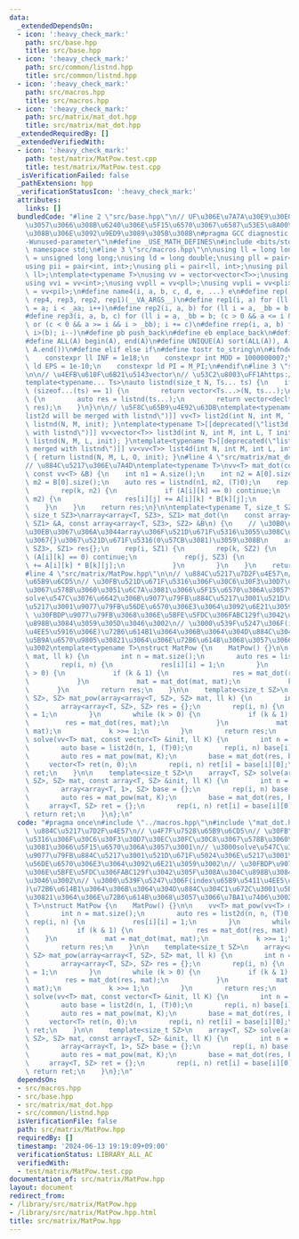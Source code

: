 ```yaml
---
data:
  _extendedDependsOn:
  - icon: ':heavy_check_mark:'
    path: src/base.hpp
    title: src/base.hpp
  - icon: ':heavy_check_mark:'
    path: src/common/listnd.hpp
    title: src/common/listnd.hpp
  - icon: ':heavy_check_mark:'
    path: src/macros.hpp
    title: src/macros.hpp
  - icon: ':heavy_check_mark:'
    path: src/matrix/mat_dot.hpp
    title: src/matrix/mat_dot.hpp
  _extendedRequiredBy: []
  _extendedVerifiedWith:
  - icon: ':heavy_check_mark:'
    path: test/matrix/MatPow.test.cpp
    title: test/matrix/MatPow.test.cpp
  _isVerificationFailed: false
  _pathExtension: hpp
  _verificationStatusIcon: ':heavy_check_mark:'
  attributes:
    links: []
  bundledCode: "#line 2 \"src/base.hpp\"\n// UF\u306E\u7A7A\u30E9\u30E0\u30C0\u6E21\
    \u3057\u3066\u308B\u6240\u306E\u5F15\u6570\u3067\u6587\u53E5\u8A00\u308F\u308C\
    \u308B\u306E\u3092\u9ED9\u3089\u305B\u308B\n#pragma GCC diagnostic ignored \"\
    -Wunused-parameter\"\n#define _USE_MATH_DEFINES\n#include <bits/stdc++.h>\nusing\
    \ namespace std;\n#line 3 \"src/macros.hpp\"\n\nusing ll = long long;\nusing ull\
    \ = unsigned long long;\nusing ld = long double;\nusing pll = pair<ll, ll>;\n\
    using pii = pair<int, int>;\nusing pli = pair<ll, int>;\nusing pil = pair<int,\
    \ ll>;\ntemplate<typename T>\nusing vv = vector<vector<T>>;\nusing vvl = vv<ll>;\n\
    using vvi = vv<int>;\nusing vvpll = vv<pll>;\nusing vvpli = vv<pli>;\nusing vvpil\
    \ = vv<pil>;\n#define name4(i, a, b, c, d, e, ...) e\n#define rep(...) name4(__VA_ARGS__,\
    \ rep4, rep3, rep2, rep1)(__VA_ARGS__)\n#define rep1(i, a) for (ll i = 0, _aa\
    \ = a; i < _aa; i++)\n#define rep2(i, a, b) for (ll i = a, _bb = b; i < _bb; i++)\n\
    #define rep3(i, a, b, c) for (ll i = a, _bb = b; (c > 0 && a <= i && i < _bb)\
    \ or (c < 0 && a >= i && i > _bb); i += c)\n#define rrep(i, a, b) for (ll i=(a);\
    \ i>(b); i--)\n#define pb push_back\n#define eb emplace_back\n#define mkp make_pair\n\
    #define ALL(A) begin(A), end(A)\n#define UNIQUE(A) sort(ALL(A)), A.erase(unique(ALL(A)),\
    \ A.end())\n#define elif else if\n#define tostr to_string\n\n#ifndef CONSTANTS\n\
    \    constexpr ll INF = 1e18;\n    constexpr int MOD = 1000000007;\n    constexpr\
    \ ld EPS = 1e-10;\n    constexpr ld PI = M_PI;\n#endif\n#line 3 \"src/common/listnd.hpp\"\
    \n\n// \u4EFB\u610F\u6B21\u5143vector\n// \u53C2\u8003\uFF1Ahttps://luzhiled1333.github.io/comp-library/src/cpp-template/header/make-vector.hpp\n\
    template<typename... Ts>\nauto listnd(size_t N, Ts... ts) {\n    if constexpr\
    \ (sizeof...(ts) == 1) {\n        return vector<Ts...>(N, ts...);\n    } else\
    \ {\n        auto res = listnd(ts...);\n        return vector<decltype(res)>(N,\
    \ res);\n    }\n}\n\n// \u5F8C\u65B9\u4E92\u63DB\ntemplate<typename T>[[deprecated(\"\
    list2d will be merged with listnd\")]] vv<T> list2d(int N, int M, T init) { return\
    \ listnd(N, M, init); }\ntemplate<typename T>[[deprecated(\"list3d will be merged\
    \ with listnd\")]] vv<vector<T>> list3d(int N, int M, int L, T init) { return\
    \ listnd(N, M, L, init); }\ntemplate<typename T>[[deprecated(\"list4d will be\
    \ merged with listnd\")]] vv<vv<T>> list4d(int N, int M, int L, int O, T init)\
    \ { return listnd(N, M, L, O, init); }\n#line 4 \"src/matrix/mat_dot.hpp\"\n\n\
    // \u884C\u5217\u306E\u7A4D\ntemplate<typename T>\nvv<T> mat_dot(const vv<T> &A,\
    \ const vv<T> &B) {\n    int n1 = A.size();\n    int n2 = A[0].size();\n    int\
    \ m2 = B[0].size();\n    auto res = listnd(n1, m2, (T)0);\n    rep(i, n1) {\n\
    \        rep(k, n2) {\n            if (A[i][k] == 0) continue;\n            rep(j,\
    \ m2) {\n                res[i][j] += A[i][k] * B[k][j];\n            }\n    \
    \    }\n    }\n    return res;\n}\n\ntemplate<typename T, size_t SZ1, size_t SZ2,\
    \ size_t SZ3>\narray<array<T, SZ3>, SZ1> mat_dot(\n    const array<array<T, SZ2>,\
    \ SZ1> &A, const array<array<T, SZ3>, SZ2> &B\n) {\n    // \u30B0\u30ED\u30FC\u30D0\
    \u30EB\u3067\u306A\u3044array\u306F\u521D\u671F\u5316\u3055\u308C\u306A\u3044\u306E\
    \u3067{}\u3067\u521D\u671F\u5316(0\u57CB\u3081)\u3059\u308B\n    array<array<T,\
    \ SZ3>, SZ1> res{};\n    rep(i, SZ1) {\n        rep(k, SZ2) {\n            if\
    \ (A[i][k] == 0) continue;\n            rep(j, SZ3) {\n                res[i][j]\
    \ += A[i][k] * B[k][j];\n            }\n        }\n    }\n    return res;\n}\n\
    #line 4 \"src/matrix/MatPow.hpp\"\n\n// \u884C\u5217\u7D2F\u4E57\n// \u4F7F\u7528\
    \u65B9\u6CD5\n// \u30FB\u521D\u671F\u5316\u306F\u30C6\u30F3\u30D7\u30EC\u30FC\u30C8\
    \u3067\u578B\u3060\u3051\u6C7A\u3081\u3066\u5F15\u6570\u306A\u3057\u3001\n// \u3000\
    solve\u547C\u3076\u6642\u306B\u9077\u79FB\u884C\u5217\u3001\u521D\u671F\u5024\u306E\
    \u5217\u3001\u9077\u79FB\u56DE\u6570\u306E3\u3064\u3092\u6E21\u3059\u3002\n//\
    \ \u30FBDP\u9077\u79FB\u3068\u306E\u5BFE\u5FDC\u306FABC129f\u3042\u305F\u308A\u304C\
    \u898B\u3084\u3059\u305D\u3046\u3002\n// \u3000\u539F\u5247\u306F(index\u65B9\u5411\
    \u4EE5\u5916\u306E)\u72B6\u614B1\u3064\u306B\u3064\u304D\u884C\u304C1\u672C\u3001\
    \u5B9A\u6570\u9805\u30821\u3064\u306E\u72B6\u614B\u3068\u3057\u3066\u7BA1\u7406\
    \u3002\ntemplate<typename T>\nstruct MatPow {\n    MatPow() {}\n\n    vv<T> mat_pow(vv<T>\
    \ mat, ll k) {\n        int n = mat.size();\n        auto res = list2d(n, n, (T)0);\n\
    \        rep(i, n) {\n            res[i][i] = 1;\n        }\n        while (k\
    \ > 0) {\n            if (k & 1) {\n                res = mat_dot(res, mat);\n\
    \            }\n            mat = mat_dot(mat, mat);\n            k >>= 1;\n \
    \       }\n        return res;\n    }\n\n    template<size_t SZ>\n    array<array<T,\
    \ SZ>, SZ> mat_pow(array<array<T, SZ>, SZ> mat, ll k) {\n        int n = mat.size();\n\
    \        array<array<T, SZ>, SZ> res = {};\n        rep(i, n) {\n            res[i][i]\
    \ = 1;\n        }\n        while (k > 0) {\n            if (k & 1) {\n       \
    \         res = mat_dot(res, mat);\n            }\n            mat = mat_dot(mat,\
    \ mat);\n            k >>= 1;\n        }\n        return res;\n    }\n\n    vector<T>\
    \ solve(vv<T> mat, const vector<T> &init, ll K) {\n        int n = mat.size();\n\
    \        auto base = list2d(n, 1, (T)0);\n        rep(i, n) base[i][0] = init[i];\n\
    \        auto res = mat_pow(mat, K);\n        base = mat_dot(res, base);\n   \
    \     vector<T> ret(n, 0);\n        rep(i, n) ret[i] = base[i][0];\n        return\
    \ ret;\n    }\n\n    template<size_t SZ>\n    array<T, SZ> solve(array<array<T,\
    \ SZ>, SZ> mat, const array<T, SZ> &init, ll K) {\n        int n = mat.size();\n\
    \        array<array<T, 1>, SZ> base = {};\n        rep(i, n) base[i][0] = init[i];\n\
    \        auto res = mat_pow(mat, K);\n        base = mat_dot(res, base);\n   \
    \     array<T, SZ> ret = {};\n        rep(i, n) ret[i] = base[i][0];\n       \
    \ return ret;\n    }\n};\n"
  code: "#pragma once\n#include \"../macros.hpp\"\n#include \"mat_dot.hpp\"\n\n//\
    \ \u884C\u5217\u7D2F\u4E57\n// \u4F7F\u7528\u65B9\u6CD5\n// \u30FB\u521D\u671F\
    \u5316\u306F\u30C6\u30F3\u30D7\u30EC\u30FC\u30C8\u3067\u578B\u3060\u3051\u6C7A\
    \u3081\u3066\u5F15\u6570\u306A\u3057\u3001\n// \u3000solve\u547C\u3076\u6642\u306B\
    \u9077\u79FB\u884C\u5217\u3001\u521D\u671F\u5024\u306E\u5217\u3001\u9077\u79FB\
    \u56DE\u6570\u306E3\u3064\u3092\u6E21\u3059\u3002\n// \u30FBDP\u9077\u79FB\u3068\
    \u306E\u5BFE\u5FDC\u306FABC129f\u3042\u305F\u308A\u304C\u898B\u3084\u3059\u305D\
    \u3046\u3002\n// \u3000\u539F\u5247\u306F(index\u65B9\u5411\u4EE5\u5916\u306E\
    )\u72B6\u614B1\u3064\u306B\u3064\u304D\u884C\u304C1\u672C\u3001\u5B9A\u6570\u9805\
    \u30821\u3064\u306E\u72B6\u614B\u3068\u3057\u3066\u7BA1\u7406\u3002\ntemplate<typename\
    \ T>\nstruct MatPow {\n    MatPow() {}\n\n    vv<T> mat_pow(vv<T> mat, ll k) {\n\
    \        int n = mat.size();\n        auto res = list2d(n, n, (T)0);\n       \
    \ rep(i, n) {\n            res[i][i] = 1;\n        }\n        while (k > 0) {\n\
    \            if (k & 1) {\n                res = mat_dot(res, mat);\n        \
    \    }\n            mat = mat_dot(mat, mat);\n            k >>= 1;\n        }\n\
    \        return res;\n    }\n\n    template<size_t SZ>\n    array<array<T, SZ>,\
    \ SZ> mat_pow(array<array<T, SZ>, SZ> mat, ll k) {\n        int n = mat.size();\n\
    \        array<array<T, SZ>, SZ> res = {};\n        rep(i, n) {\n            res[i][i]\
    \ = 1;\n        }\n        while (k > 0) {\n            if (k & 1) {\n       \
    \         res = mat_dot(res, mat);\n            }\n            mat = mat_dot(mat,\
    \ mat);\n            k >>= 1;\n        }\n        return res;\n    }\n\n    vector<T>\
    \ solve(vv<T> mat, const vector<T> &init, ll K) {\n        int n = mat.size();\n\
    \        auto base = list2d(n, 1, (T)0);\n        rep(i, n) base[i][0] = init[i];\n\
    \        auto res = mat_pow(mat, K);\n        base = mat_dot(res, base);\n   \
    \     vector<T> ret(n, 0);\n        rep(i, n) ret[i] = base[i][0];\n        return\
    \ ret;\n    }\n\n    template<size_t SZ>\n    array<T, SZ> solve(array<array<T,\
    \ SZ>, SZ> mat, const array<T, SZ> &init, ll K) {\n        int n = mat.size();\n\
    \        array<array<T, 1>, SZ> base = {};\n        rep(i, n) base[i][0] = init[i];\n\
    \        auto res = mat_pow(mat, K);\n        base = mat_dot(res, base);\n   \
    \     array<T, SZ> ret = {};\n        rep(i, n) ret[i] = base[i][0];\n       \
    \ return ret;\n    }\n};\n"
  dependsOn:
  - src/macros.hpp
  - src/base.hpp
  - src/matrix/mat_dot.hpp
  - src/common/listnd.hpp
  isVerificationFile: false
  path: src/matrix/MatPow.hpp
  requiredBy: []
  timestamp: '2024-06-13 19:19:09+09:00'
  verificationStatus: LIBRARY_ALL_AC
  verifiedWith:
  - test/matrix/MatPow.test.cpp
documentation_of: src/matrix/MatPow.hpp
layout: document
redirect_from:
- /library/src/matrix/MatPow.hpp
- /library/src/matrix/MatPow.hpp.html
title: src/matrix/MatPow.hpp
---
```

